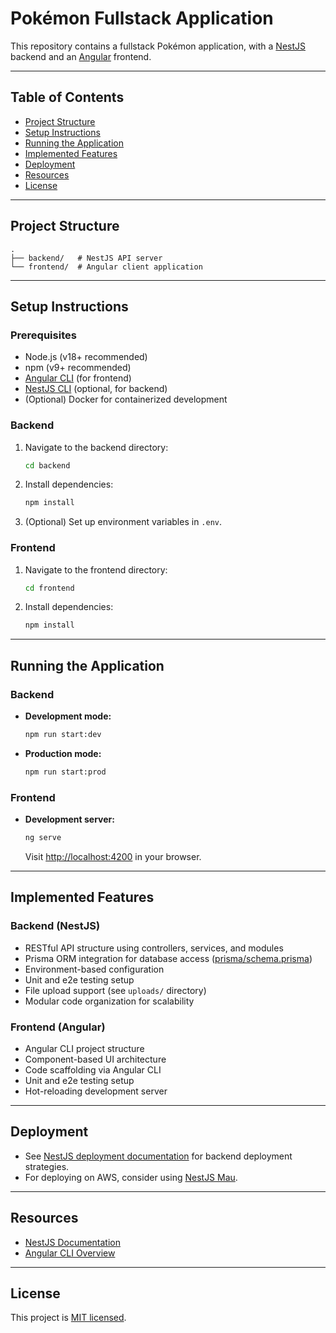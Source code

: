# Pokémon Fullstack Application

This repository contains a fullstack Pokémon application, with a [NestJS](https://nestjs.com/) backend and an [Angular](https://angular.dev/) frontend.

---

## Table of Contents

- [Project Structure](#project-structure)
- [Setup Instructions](#setup-instructions)
- [Running the Application](#running-the-application)
- [Implemented Features](#implemented-features)
- [Deployment](#deployment)
- [Resources](#resources)
- [License](#license)

---

## Project Structure

```
.
├── backend/   # NestJS API server
└── frontend/  # Angular client application
```

---

## Setup Instructions

### Prerequisites

- Node.js (v18+ recommended)
- npm (v9+ recommended)
- [Angular CLI](https://angular.dev/tools/cli) (for frontend)
- [NestJS CLI](https://docs.nestjs.com/cli/overview) (optional, for backend)
- (Optional) Docker for containerized development

### Backend

1. Navigate to the backend directory:
    ```sh
    cd backend
    ```
2. Install dependencies:
    ```sh
    npm install
    ```
3. (Optional) Set up environment variables in `.env`.

### Frontend

1. Navigate to the frontend directory:
    ```sh
    cd frontend
    ```
2. Install dependencies:
    ```sh
    npm install
    ```

---

## Running the Application

### Backend

- **Development mode:**
    ```sh
    npm run start:dev
    ```
- **Production mode:**
    ```sh
    npm run start:prod
    ```

### Frontend

- **Development server:**
    ```sh
    ng serve
    ```
    Visit [http://localhost:4200](http://localhost:4200) in your browser.

---

## Implemented Features

### Backend (NestJS)

- RESTful API structure using controllers, services, and modules
- Prisma ORM integration for database access ([prisma/schema.prisma](backend/prisma/schema.prisma))
- Environment-based configuration
- Unit and e2e testing setup
- File upload support (see `uploads/` directory)
- Modular code organization for scalability

### Frontend (Angular)

- Angular CLI project structure
- Component-based UI architecture
- Code scaffolding via Angular CLI
- Unit and e2e testing setup
- Hot-reloading development server

---


## Deployment

- See [NestJS deployment documentation](https://docs.nestjs.com/deployment) for backend deployment strategies.
- For deploying on AWS, consider using [NestJS Mau](https://mau.nestjs.com).

---

## Resources

- [NestJS Documentation](https://docs.nestjs.com)
- [Angular CLI Overview](https://angular.dev/tools/cli)

---

## License

This project is [MIT licensed](https://github.com/nestjs/nest/blob/master/LICENSE).
